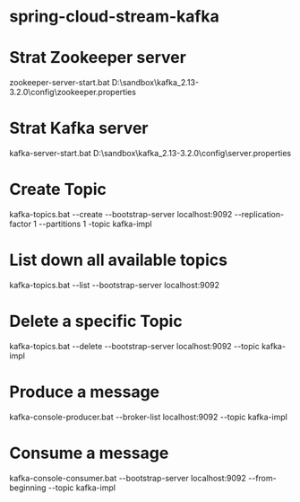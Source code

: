 # spring-cloud-stream-kafka

# Strat Zookeeper server

  zookeeper-server-start.bat D:\sandbox\kafka_2.13-3.2.0\config\zookeeper.properties

# Strat Kafka server

  kafka-server-start.bat D:\sandbox\kafka_2.13-3.2.0\config\server.properties

# Create Topic

  kafka-topics.bat --create --bootstrap-server localhost:9092 --replication-factor 1 --partitions 1 -topic kafka-impl

# List down all available topics

  kafka-topics.bat --list --bootstrap-server localhost:9092
  
# Delete a specific Topic

  kafka-topics.bat --delete --bootstrap-server localhost:9092 --topic kafka-impl

# Produce a message

  kafka-console-producer.bat --broker-list localhost:9092 --topic kafka-impl

# Consume a message

  kafka-console-consumer.bat --bootstrap-server localhost:9092 --from-beginning --topic kafka-impl
